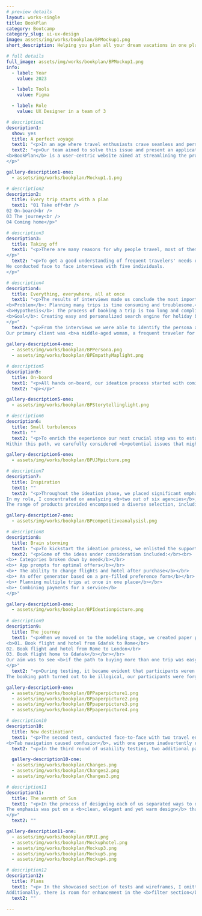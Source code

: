```yaml
---
# preview details
layout: works-single
title: BookPlan
category: Bootcamp
category_slug: ui-ux-design
image: assets/img/works/bookplan/BPMockup1.png
short_description: Helping you plan all your dream vacations in one place

# full details
full_image: assets/img/works/bookplan/BPMockup1.png
info:
  - label: Year
    value: 2023 

  - label: Tools
    value: Figma

  - label: Role
    value: UX Designer in a team of 3

# description1
description1:
  show: yes
  title: A perfect voyage
  text1: "<p>In an age where travel enthusiasts crave seamless and personalized experiences, the conventional holiday booking process has become overly complex. Juggling multiple websites for individual bookings often leads to a fragmented and time-consuming experience.</p>"
  text2: "<p>Our team aimed to solve this issue and present an application caters to individual preferences and travel aspirations.</br></br>
<b>BookPlan</b> is a user-centric website aimed at streamlining the process of <b>booking multiple flights and trips simultaneously while offering tailored and customized</b> holiday packages.
</p>"

gallery-description1-one:
  - assets/img/works/bookplan/Mockup1.1.png

# description2
description2:
  title: Every trip starts with a plan
  text1: "01 Take off<br />
02 On-board<br />
03 The journey<br />
04 Coming home</p>"

# description3
description3:
  title: Taking off
  text1: "<p>There are many reasons for why people travel, most of them revolve around leisure and getting refreshed after long weeks of work or school. Good vacations should cater to our needs, so not a single worry occupies our minds.
</p>"
  text2: "<p>To get a good understanding of frequent travelers' needs our team developed a screener accompanied by a scripted questionnaire. The questions involved preferences in <b>travel modes, past travel experiences, trip organization, assessments of travel agent services, and the overall experience of purchasing a tour.</b></br></br>
We conducted face to face interviews with five individuals.
</p>"

# description4
description4:
  title: Everything, everywhere, all at once
  text1: "<p>The results of interviews made us conclude the most important problem and hypothesis.</br></br>
<b>Problem</b>: Planning many trips is time consuming and troublesome.</br></br>
<b>Hypothesis</b>: The process of booking a trip is too long and complicated.</br></br>
<b>Goal</b>: Creating easy and personalized search engine for holiday booking.
</p>"
  text2: "<p>From the interviews we were able to identify the persona and their overarching needs.</br>
Our primary client was <b>a middle-aged woman, a frequent traveler for leisure and business, who needed a tool to help her purchase multiple tours in one.</b></p>"
  
gallery-description4-one:
  - assets/img/works/bookplan/BPPersona.png
  - assets/img/works/bookplan/BPEmpathyMaplight.png

# description5
description5:
  title: On-board
  text1: "<p>All hands on-board, our ideation process started with coming up of a short story where Zofia finds BookPlan and tries to give it a try by booking her future vacations. The key part of the story was all about focus on <b>the touchpoints of our brand</b> and better connection to the future travellers. </p>"
  text2: "<p></p>"

gallery-description5-one:
  - assets/img/works/bookplan/BPStorytellinglight.png

# description6
description6:
  title: Small turbulences
  text1: ""
  text2: "<p>To enrich the experience our next crucial step was to establish a User Journey Path. </br></br>
Within this path, we carefully considered <b>potential issues that might be encountered during the trips</b>. We devised swift and effective solutions to ensure that following the initial interaction with BookPlan, users remain encouraged and inclined to return for their future needs.</p>"

gallery-description6-one:
  - assets/img/works/bookplan/BPUJMpicture.png

# description7
description7:
  title: Inspiration
  text1: ""
  text2: "<p>Throughout the ideation phase, we placed significant emphasis on competition analysis, given the extensive and well-established solutions within the travel agency industry. Drawing inspiration from proven strategies was a key focus.
In my role, I concentrated on analyzing <b>two out of six agencies</b>, namely ITAKA and TUI. Our team also thoroughly reviewed and examined the remaining competitors: Booking.com , Wakacje.pl, Airbnb, and Skyscanner.
The range of products provided encompassed a diverse selection, including tours, hotels, combined flight offers with accommodations, and various amenities.</p>"

gallery-description7-one:
  - assets/img/works/bookplan/BPcompetitiveanalysisl.png

# description8
description8:
  title: Brain storming
  text1: "<p>To kickstart the ideation process, we enlisted the support of collaborators who joined our team, collectively brainstorming innovative solutions to the intricate logistics of travel planning. Each participant contributed their ideas by jotting them down on slips of paper, followed by a collaborative voting process to identify the most promising concepts.</p>"
  text2: "<p>Some of the ideas under consideration included:</br><br>
<b>• Categories broken down by need</b></br>
<b>• App prompts for optimal offers</b></br>
<b>• The ability to change flights and hotel after purchase</b></br>
<b>• An offer generator based on a pre-filled preference form</b></br>
<b>• Planning multiple trips at once in one place</b></br>
<b>• Combining payments for a service</b>
</p>"

gallery-description8-one:
  - assets/img/works/bookplan/BPIdeationpicture.png
    
# description9
description9:
  title: The journey
  text1: "<p>When we moved on to the modeling stage, we created paper prototypes thus testing three people whose task was to:</br></br>
<b>01. Book flight and hotel from Gdańsk to Rome</br>
02. Book flight and hotel from Rome to London</br>
03. Book flight home to Gdańsk</b></br></br>
Our aim was to see <b>if the path to buying more than one trip was easy, short and understandable</b>.
</p>"
  text2: "<p>During testing, it became evident that participants weren't the only ones facing challenges in finding a way to book more than one tour. As testers, we encountered momentary difficulties in completing the test with our paper prototypes. </br></br> This experience guided us to further insights and resolutions.</br></br>
The booking path turned out to be illogical, our participants were forgetting their original choices when booking a second flight. For subsequent tests, <b>we decided to run separate tests using low fidelity prototypes on a web browser resolution</b>, which allows the  better access to process information.</p>"

gallery-description9-one:
  - assets/img/works/bookplan/BPPaperpicture1.png
  - assets/img/works/bookplan/BPpaperpicture2.png
  - assets/img/works/bookplan/BPpaperpicture3.png
  - assets/img/works/bookplan/BPpaperpicture4.png

# description10
description10:
  title: New destination?
  text1: "<p>The second test, conducted face-to-face with two travel enthusiasts, aimed to assess a new website prototype featuring recent corrections. </br></br> Our testers navigated smoothly through booking a trip from Gdańsk to Rome. Challenges emerged when adding a second trip to London.</br> <b>The Add Destination button wasn't visible enough</b>, leading to insights for improvement.
<b>Tab navigation caused confusion</b>, with one person inadvertently returning to the Hotels tab after selecting Flights + Hotels. Despite these challenges, testers successfully booked flights and hotels to Rome and London, with minor confusion during the return flight booking.</p>"
  text2: "<p>In the third round of usability testing, two additional participants were included, leading to valuable insights for refinement and enhancement.</p>"

  gallery-description10-one:
  - assets/img/works/bookplan/Changes.png
  - assets/img/works/bookplan/Changes2.png
  - assets/img/works/bookplan/Changes3.png

# description11
description11:
  title: The warmth of Sun
  text1: "<p>In the process of designing each of us separated ways to develop their own image of the BookPlan. </br>
The emphasis was put on a <b>clean, elegant and yet warm design</b> that could help travelers browse through the website smoothly and almost experience the first step of walking into a sunny day off on a beach.
</p>"
  text2: ""

gallery-description11-one:
  - assets/img/works/bookplan/BPUI.png
  - assets/img/works/bookplan/Mockuphotel.png
  - assets/img/works/bookplan/Mockup3.png
  - assets/img/works/bookplan/Mockup5.png
  - assets/img/works/bookplan/Mockup4.png

# description12 
description12:
  title: Plans
  text1: "<p> In the showcased section of tests and wireframes, I omitted crucial features such as <b>content personalization and search engine suggestions</b>. These elements, informed by user feedback, will be instrumental in crafting personalized tour packages in subsequent stages.
Additionally, there is room for enhancement in the <b>filter section</b>, with consideration for increasing their number. Introducing a user profile with tabs for various tour types and customized preferences for each category would further elevate the user experience.</p>"
  text2: ""
  
---
```

